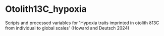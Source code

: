 # Otolith13C_hypoxia
Scripts and processed variables for 'Hypoxia traits imprinted in otolith δ13C from individual to global scales' (Howard and Deutsch 2024)
